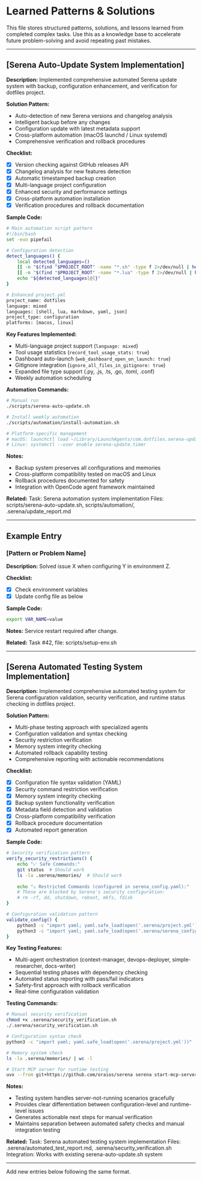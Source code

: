# Learned Patterns & Solutions

This file stores structured patterns, solutions, and lessons learned from completed complex tasks. Use this as a knowledge base to accelerate future problem-solving and avoid repeating past mistakes.

---

## [Serena Auto-Update System Implementation]

**Description:**
Implemented comprehensive automated Serena update system with backup, configuration enhancement, and verification for dotfiles project.

**Solution Pattern:**
- Auto-detection of new Serena versions and changelog analysis
- Intelligent backup before any changes
- Configuration update with latest metadata support
- Cross-platform automation (macOS launchd / Linux systemd)
- Comprehensive verification and rollback procedures

**Checklist:**
- [x] Version checking against GitHub releases API
- [x] Changelog analysis for new features detection
- [x] Automatic timestamped backup creation
- [x] Multi-language project configuration
- [x] Enhanced security and performance settings
- [x] Cross-platform automation installation
- [x] Verification procedures and rollback documentation

**Sample Code:**
```bash
# Main automation script pattern
#!/bin/bash
set -euo pipefail

# Configuration detection
detect_languages() {
    local detected_languages=()
    [[ -n "$(find "$PROJECT_ROOT" -name "*.sh" -type f 2>/dev/null | head -1)" ]] && detected_languages+=("shell")
    [[ -n "$(find "$PROJECT_ROOT" -name "*.lua" -type f 2>/dev/null | head -1)" ]] && detected_languages+=("lua")
    echo "${detected_languages[@]}"
}

# Enhanced project.yml
project_name: dotfiles
language: mixed
languages: [shell, lua, markdown, yaml, json]
project_type: configuration
platforms: [macos, linux]
```

**Key Features Implemented:**
- Multi-language project support (`language: mixed`)
- Tool usage statistics (`record_tool_usage_stats: true`)
- Dashboard auto-launch (`web_dashboard_open_on_launch: true`)
- GitIgnore integration (`ignore_all_files_in_gitignore: true`)
- Expanded file type support (.py, .js, .ts, .go, .toml, .conf)
- Weekly automation scheduling

**Automation Commands:**
```bash
# Manual run
./scripts/serena-auto-update.sh

# Install weekly automation
./scripts/automation/install-automation.sh

# Platform-specific management
# macOS: launchctl load ~/Library/LaunchAgents/com.dotfiles.serena-update.plist
# Linux: systemctl --user enable serena-update.timer
```

**Notes:**
- Backup system preserves all configurations and memories
- Cross-platform compatibility tested on macOS and Linux
- Rollback procedures documented for safety
- Integration with OpenCode agent framework maintained

**Related:**
Task: Serena automation system implementation
Files: scripts/serena-auto-update.sh, scripts/automation/, .serena/update_report.md

---

## Example Entry

### [Pattern or Problem Name]

**Description:**
Solved issue X when configuring Y in environment Z.

**Checklist:**
- [x] Check environment variables
- [x] Update config file as below

**Sample Code:**
```bash
export VAR_NAME=value
```

**Notes:**
Service restart required after change.

**Related:**
Task #42, file: scripts/setup-env.sh

---

## [Serena Automated Testing System Implementation]

**Description:**
Implemented comprehensive automated testing system for Serena configuration validation, security verification, and runtime status checking in dotfiles project.

**Solution Pattern:**
- Multi-phase testing approach with specialized agents
- Configuration validation and syntax checking
- Security restriction verification
- Memory system integrity checking
- Automated rollback capability testing
- Comprehensive reporting with actionable recommendations

**Checklist:**
- [x] Configuration file syntax validation (YAML)
- [x] Security command restriction verification
- [x] Memory system integrity checking
- [x] Backup system functionality verification
- [x] Metadata field detection and validation
- [x] Cross-platform compatibility verification
- [x] Rollback procedure documentation
- [x] Automated report generation

**Sample Code:**
```bash
# Security verification pattern
verify_security_restrictions() {
    echo "✅ Safe Commands:"
    git status  # Should work
    ls -la .serena/memories/  # Should work
    
    echo "⚠️ Restricted Commands (configured in serena_config.yaml):"
    # These are blocked by Serena's security configuration:
    # rm -rf, dd, shutdown, reboot, mkfs, fdisk
}

# Configuration validation pattern
validate_config() {
    python3 -c "import yaml; yaml.safe_load(open('.serena/project.yml'))"
    python3 -c "import yaml; yaml.safe_load(open('.serena/serena_config.yaml'))"
}
```

**Key Testing Features:**
- Multi-agent orchestration (context-manager, devops-deployer, simple-researcher, docs-writer)
- Sequential testing phases with dependency checking
- Automated status reporting with pass/fail indicators
- Safety-first approach with rollback verification
- Real-time configuration validation

**Testing Commands:**
```bash
# Manual security verification
chmod +x .serena/security_verification.sh
./.serena/security_verification.sh

# Configuration syntax check
python3 -c "import yaml; yaml.safe_load(open('.serena/project.yml'))"

# Memory system check
ls -la .serena/memories/ | wc -l

# Start MCP server for runtime testing
uvx --from git+https://github.com/oraios/serena serena start-mcp-server --transport sse --port 9121
```

**Notes:**
- Testing system handles server-not-running scenarios gracefully
- Provides clear differentiation between configuration-level and runtime-level issues
- Generates actionable next steps for manual verification
- Maintains separation between automated safety checks and manual integration testing

**Related:**
Task: Serena automated testing system implementation
Files: .serena/automated_test_report.md, .serena/security_verification.sh
Integration: Works with existing serena-auto-update.sh system

---

Add new entries below following the same format.
